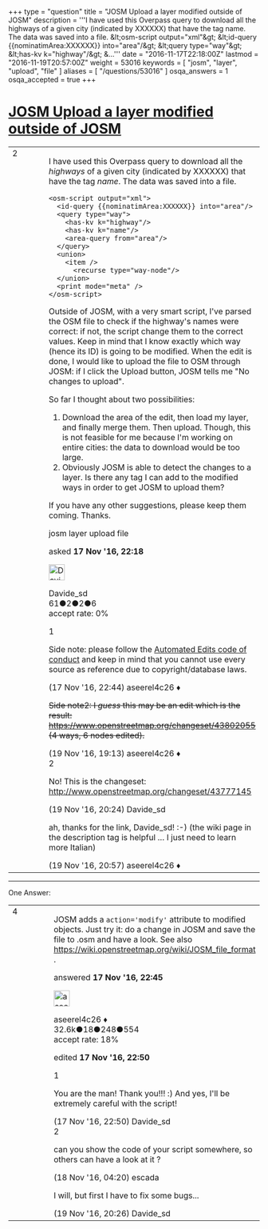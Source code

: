 +++
type = "question"
title = "JOSM Upload a layer modified outside of JOSM"
description = '''I have used this Overpass query to download all the highways of a given city (indicated by XXXXXX) that have the tag name. The data was saved into a file. &amp;lt;osm-script output=&quot;xml&quot;&amp;gt;  &amp;lt;id-query {{nominatimArea:XXXXXX}} into=&quot;area&quot;/&amp;gt;  &amp;lt;query type=&quot;way&quot;&amp;gt;  &amp;lt;has-kv k=&quot;highway&quot;/&amp;gt;  &amp;...'''
date = "2016-11-17T22:18:00Z"
lastmod = "2016-11-19T20:57:00Z"
weight = 53016
keywords = [ "josm", "layer", "upload", "file" ]
aliases = [ "/questions/53016" ]
osqa_answers = 1
osqa_accepted = true
+++

<div class="headNormal">

# [JOSM Upload a layer modified outside of JOSM](/questions/53016/josm-upload-a-layer-modified-outside-of-josm)

</div>

<div id="main-body">

<div id="askform">

<table id="question-table" style="width:100%;">
<colgroup>
<col style="width: 50%" />
<col style="width: 50%" />
</colgroup>
<tbody>
<tr>
<td style="width: 30px; vertical-align: top"><div class="vote-buttons">
<span id="post-53016-upvote" class="ajax-command post-vote up" rel="nofollow" title="I like this post (click again to cancel)"> </span>
<div id="post-53016-score" class="post-score" title="current number of votes">
2
</div>
<span id="post-53016-downvote" class="ajax-command post-vote down" rel="nofollow" title="I dont like this post (click again to cancel)"> </span> <span id="favorite-mark" class="ajax-command favorite-mark" rel="nofollow" title="mark/unmark this question as favorite (click again to cancel)"> </span>
<div id="favorite-count" class="favorite-count">
&#10;</div>
</div></td>
<td><div id="item-right">
<div class="question-body">
<p>I have used this Overpass query to download all the <em>highways</em> of a given city (indicated by XXXXXX) that have the tag <em>name</em>. The data was saved into a file.</p>
<pre><code>&lt;osm-script output=&quot;xml&quot;&gt;
  &lt;id-query {{nominatimArea:XXXXXX}} into=&quot;area&quot;/&gt;
  &lt;query type=&quot;way&quot;&gt;
    &lt;has-kv k=&quot;highway&quot;/&gt;
    &lt;has-kv k=&quot;name&quot;/&gt;
    &lt;area-query from=&quot;area&quot;/&gt;
  &lt;/query&gt;
  &lt;union&gt;
    &lt;item /&gt;
      &lt;recurse type=&quot;way-node&quot;/&gt;   
  &lt;/union&gt;
  &lt;print mode=&quot;meta&quot; /&gt;
&lt;/osm-script&gt;</code></pre>
<p>Outside of JOSM, with a very smart script, I've parsed the OSM file to check if the highway's names were correct: if not, the script change them to the correct values. Keep in mind that I know exactly which way (hence its ID) is going to be modified. When the edit is done, I would like to upload the file to OSM through JOSM: if I click the Upload button, JOSM tells me "No changes to upload".</p>
<p>So far I thought about two possibilities:</p>
<ol>
<li>Download the area of the edit, then load my layer, and finally merge them. Then upload. Though, this is not feasible for me because I'm working on entire cities: the data to download would be too large.</li>
<li>Obviously JOSM is able to detect the changes to a layer. Is there any tag I can add to the modified ways in order to get JOSM to upload them?</li>
</ol>
<p>If you have any other suggestions, please keep them coming. Thanks.</p>
</div>
<div id="question-tags" class="tags-container tags">
<span class="post-tag tag-link-josm" rel="tag" title="see questions tagged &#39;josm&#39;">josm</span> <span class="post-tag tag-link-layer" rel="tag" title="see questions tagged &#39;layer&#39;">layer</span> <span class="post-tag tag-link-upload" rel="tag" title="see questions tagged &#39;upload&#39;">upload</span> <span class="post-tag tag-link-file" rel="tag" title="see questions tagged &#39;file&#39;">file</span>
</div>
<div id="question-controls" class="post-controls">
&#10;</div>
<div class="post-update-info-container">
<div class="post-update-info post-update-info-user">
<p>asked <strong>17 Nov '16, 22:18</strong></p>
<img src="https://secure.gravatar.com/avatar/b88a31e4097701d418799b31e1892771?s=32&amp;d=identicon&amp;r=g" class="gravatar" width="32" height="32" alt="Davide_sd&#39;s gravatar image" />
<p><span>Davide_sd</span><br />
<span class="score" title="61 reputation points">61</span><span title="2 badges"><span class="badge1">●</span><span class="badgecount">2</span></span><span title="2 badges"><span class="silver">●</span><span class="badgecount">2</span></span><span title="6 badges"><span class="bronze">●</span><span class="badgecount">6</span></span><br />
<span class="accept_rate" title="Rate of the user&#39;s accepted answers">accept rate:</span> <span title="Davide_sd has no accepted answers">0%</span></p>
</div>
</div>
<div id="comments-container-53016" class="comments-container">
<span id="53019"></span>
<div id="comment-53019" class="comment">
<div id="post-53019-score" class="comment-score">
1
</div>
<div class="comment-text">
<p>Side note: please follow the <a href="https://wiki.openstreetmap.org/wiki/Automated_Edits_code_of_conduct">Automated Edits code of conduct</a> and keep in mind that you cannot use every source as reference due to copyright/database laws.</p>
</div>
<div id="comment-53019-info" class="comment-info">
<span class="comment-age">(17 Nov '16, 22:44)</span> <span class="comment-user userinfo">aseerel4c26 ♦</span>
</div>
</div>
<span id="53038"></span>
<div id="comment-53038" class="comment">
<div id="post-53038-score" class="comment-score">
&#10;</div>
<div class="comment-text">
<p><del>Side note2: I <em>guess</em> this may be an edit which is the result: <a href="https://www.openstreetmap.org/changeset/43802055">https://www.openstreetmap.org/changeset/43802055</a> (4 ways, 6 nodes edited).</del></p>
</div>
<div id="comment-53038-info" class="comment-info">
<span class="comment-age">(19 Nov '16, 19:13)</span> <span class="comment-user userinfo">aseerel4c26 ♦</span>
</div>
</div>
<span id="53039"></span>
<div id="comment-53039" class="comment">
<div id="post-53039-score" class="comment-score">
2
</div>
<div class="comment-text">
<p>No! This is the changeset: <a href="http://www.openstreetmap.org/changeset/43777145">http://www.openstreetmap.org/changeset/43777145</a></p>
</div>
<div id="comment-53039-info" class="comment-info">
<span class="comment-age">(19 Nov '16, 20:24)</span> <span class="comment-user userinfo">Davide_sd</span>
</div>
</div>
<span id="53041"></span>
<div id="comment-53041" class="comment">
<div id="post-53041-score" class="comment-score">
&#10;</div>
<div class="comment-text">
<p>ah, thanks for the link, Davide_sd! :-) (the wiki page in the description tag is helpful … I just need to learn more Italian)</p>
</div>
<div id="comment-53041-info" class="comment-info">
<span class="comment-age">(19 Nov '16, 20:57)</span> <span class="comment-user userinfo">aseerel4c26 ♦</span>
</div>
</div>
</div>
<div id="comment-tools-53016" class="comment-tools">
&#10;</div>
<div class="clear">
&#10;</div>
<div id="comment-53016-form-container" class="comment-form-container">
&#10;</div>
<div class="clear">
&#10;</div>
</div></td>
</tr>
</tbody>
</table>

------------------------------------------------------------------------

<div class="tabBar">

<span id="sort-top"></span>

<div class="headQuestions">

One Answer:

</div>

</div>

<span id="53020"></span>

<div id="answer-container-53020" class="answer accepted-answer">

<table style="width:100%;">
<colgroup>
<col style="width: 50%" />
<col style="width: 50%" />
</colgroup>
<tbody>
<tr>
<td style="width: 30px; vertical-align: top"><div class="vote-buttons">
<span id="post-53020-upvote" class="ajax-command post-vote up" rel="nofollow" title="I like this post (click again to cancel)"> </span>
<div id="post-53020-score" class="post-score" title="current number of votes">
4
</div>
<span id="post-53020-downvote" class="ajax-command post-vote down" rel="nofollow" title="I dont like this post (click again to cancel)"> </span> <span class="accept-answer on" rel="nofollow" title="Davide_sd has selected this answer as the correct answer"> </span>
</div></td>
<td><div class="item-right">
<div class="answer-body">
<p>JOSM adds a <code>action='modify'</code> attribute to modified objects. Just try it: do a change in JOSM and save the file to .osm and have a look. See also <a href="https://wiki.openstreetmap.org/wiki/JOSM_file_format">https://wiki.openstreetmap.org/wiki/JOSM_file_format</a> .</p>
</div>
<div class="answer-controls post-controls">
&#10;</div>
<div class="post-update-info-container">
<div class="post-update-info post-update-info-user">
<p>answered <strong>17 Nov '16, 22:45</strong></p>
<img src="https://secure.gravatar.com/avatar/66f0dc05b44574e3894be07b0b37cf37?s=32&amp;d=identicon&amp;r=g" class="gravatar" width="32" height="32" alt="aseerel4c26&#39;s gravatar image" />
<p><span>aseerel4c26 ♦</span><br />
<span class="score" title="32615 reputation points"><span>32.6k</span></span><span title="18 badges"><span class="badge1">●</span><span class="badgecount">18</span></span><span title="248 badges"><span class="silver">●</span><span class="badgecount">248</span></span><span title="554 badges"><span class="bronze">●</span><span class="badgecount">554</span></span><br />
<span class="accept_rate" title="Rate of the user&#39;s accepted answers">accept rate:</span> <span title="aseerel4c26 has 169 accepted answers">18%</span></p>
</div>
<div class="post-update-info post-update-info-edited">
<p><span> edited <strong>17 Nov '16, 22:50</strong> </span></p>
</div>
</div>
<div id="comments-container-53020" class="comments-container">
<span id="53022"></span>
<div id="comment-53022" class="comment">
<div id="post-53022-score" class="comment-score">
1
</div>
<div class="comment-text">
<p>You are the man! Thank you!!! :) And yes, I'll be extremely careful with the script!</p>
</div>
<div id="comment-53022-info" class="comment-info">
<span class="comment-age">(17 Nov '16, 22:50)</span> <span class="comment-user userinfo">Davide_sd</span>
</div>
</div>
<span id="53026"></span>
<div id="comment-53026" class="comment">
<div id="post-53026-score" class="comment-score">
2
</div>
<div class="comment-text">
<p>can you show the code of your script somewhere, so others can have a look at it ?</p>
</div>
<div id="comment-53026-info" class="comment-info">
<span class="comment-age">(18 Nov '16, 04:20)</span> <span class="comment-user userinfo">escada</span>
</div>
</div>
<span id="53040"></span>
<div id="comment-53040" class="comment">
<div id="post-53040-score" class="comment-score">
&#10;</div>
<div class="comment-text">
<p>I will, but first I have to fix some bugs...</p>
</div>
<div id="comment-53040-info" class="comment-info">
<span class="comment-age">(19 Nov '16, 20:26)</span> <span class="comment-user userinfo">Davide_sd</span>
</div>
</div>
</div>
<div id="comment-tools-53020" class="comment-tools">
&#10;</div>
<div class="clear">
&#10;</div>
<div id="comment-53020-form-container" class="comment-form-container">
&#10;</div>
<div class="clear">
&#10;</div>
</div></td>
</tr>
</tbody>
</table>

</div>

<div class="paginator-container-left">

</div>

</div>

</div>

